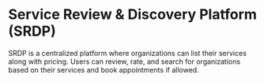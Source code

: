 # Service Review & Discovery Platform (SRDP)

SRDP is a centralized platform where organizations can list their services along with pricing. Users can review, rate, and search for organizations based on their services and book appointments if allowed.
